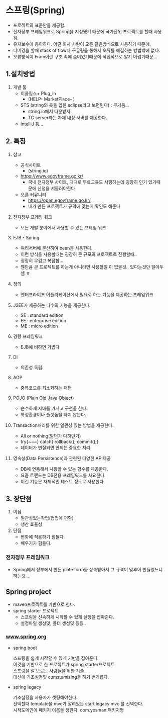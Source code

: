 
# 스프링(Spring)
- 프로젝트의 표준안을 제공함.
- 전자정부 프레임워크로 Spring을 지정됐기 때문에 국가단위 프로젝트를 할때 사용됨.
- 유지보수에 용이하다. 어떤 회사 사람이 오든 같은방식으로 사용하기 때문에.
- 디버깅을 할때 stack of flow나 구글링을 통해서 오류를 해결하는 방법밖에 없다.
- 오류방식이 Fram이란 구조 속에 숨어있기때문에 직접적으로 알기 어렵기때문...



## 1.설치방법
1) 개발 툴
    - 이클립스+ Plug_in
        - (HELP- MarketPlace- )
    - STS (string의 옷을 입힌 eclipse라고 보면된다) : 무거움... 
        - string.io에서 다운받자.
        - TC server라는 자체 내장 서버를 제공한다.
    - intelliJ 등...
    

## 2. 특징
1) 참고 
    - 공식사이트
        - (string.io)
    - https://www.egovframe.go.kr/
        - 국내 전자정부 사이트, 때때로 무료교육도 시행하는데 굉장히 인기 있기때문에 신청을 서둘러야한다
    - 오픈 커뮤니티 
        - https://open.egovframe.go.kr/
        - 내가 만든 프로젝트가 규격에 맞는지 확인도 해준다

2) 전자정부 프레임 워크
    - 모든 개발 분야에서 사용할 수 있는 프레임 워크


3) EJB - Spring
    - 여러서버에 분산하여 bean을 사용한다.
    - 이런 방식을 사용할때는 굉장히 큰 규모의 프로젝트르 진행할때..
    - 굉장히 무겁고 복잡함....
    - 웬만큼 큰 프로젝트를 하는게 아니라면 사용할일 이 없을것.. 있다는것만 알아두셈 ㅎ

4) 정의 
    - 엔터프라이즈 어플리케이션에서 필요로 하는 기능을 제공하는 프레임워크 

5) J2EE가 제공하는 다수의 기능을 제공한다.
    - SE : standard edition
    - EE : enterprise edition
    - ME : micro edition

6) 경량 프레임워크
    - EJB에 비하면 가볍다

7) DI 
    - 의존성 독립.

8) AOP
    - 중복코드를 최소화하는 패턴

9) POJO (Plain Old Java Object)
    - 순수하게 자바를 가지고 구현을 한다.
    - 특정환경이나 플렛폼을 타지 않는다.

10) Transaction처리를 위한 일관성 있는 방법을 제공한다.
    - All or nothing(말던가 다하던가)
    - try{~~~} catch{ rollback(); commit();}
    - 데이터가 변질되면 안되는 중요한 처리.

11) 영속성(Data Persistence)과 관련된 다양한 API제공
    - DB에 연동해서 사용할 수 있는 함수를 제공한다.
    - 요즘 트랜드는 DB전용 프레임워크를 사요한다.
    - 이런 기능은 자체적인 테스트 정도로 사용한다.



## 3. 장단점
1) 이점
	- 일관성있는작업(협업에 편함)
	- 생산 효율성
2) 단점
	- 변화에 적응하기 힘들다.
	- 배우기가 힘들다.


    
### 전자정부 프레임워크
- Spring에서 정부에서 만든 plate form을 상속받아서 그 규격이 맞추어 만들었느냐 하는것....




## Spring project
- maven프로젝트를 기반으로 한다.	
- spring starter 프로젝트 
    - 스프링을 신속하게 시작할 수 있게 설정을 잡아준다.
    - 설정파일 생성및, 폴더 생성및 등등..

### www.spring.org
- spring boot

    스프링을 쉽게 시작할 수 있게 기반을 잡아준다.<br>
    이것을 기반으로 한 프로젝트가 spring starter프로젝트<br>
    스프링을 잘 모르는 사람들을 위한 기술.<br>
    대신에 기초설정및 cumstumizing을 하기 번거롭다.<br>

- spring legacy

    기초설정을 사용자가 셋팅해야한다.<br>
    선택할때 template을 mvc가 깔려있는 start legacy mvc 를 선택한다.<br>
    시작도메인에 페키지 이름을 정한다. com.yesman.팩키지명 <br>
